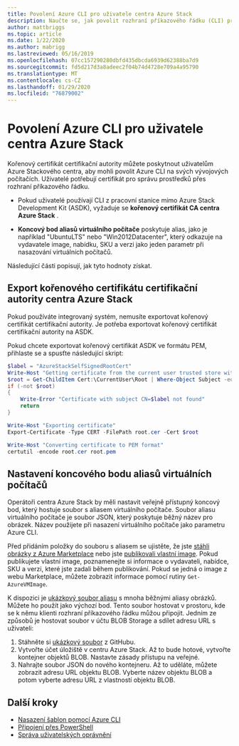 ```yaml
---
title: Povolení Azure CLI pro uživatele centra Azure Stack
description: Naučte se, jak povolit rozhraní příkazového řádku (CLI) pro různé platformy pro správu a nasazení prostředků v centru Azure Stack.
author: mattbriggs
ms.topic: article
ms.date: 1/22/2020
ms.author: mabrigg
ms.lastreviewed: 05/16/2019
ms.openlocfilehash: 07cc157290280dbfd435dbcda6939d62388ba7d9
ms.sourcegitcommit: fd5d217d3a8adeec2f04b74d4728e709a4a95790
ms.translationtype: MT
ms.contentlocale: cs-CZ
ms.lasthandoff: 01/29/2020
ms.locfileid: "76879002"
---
```

# <a name="enable-azure-cli-for-azure-stack-hub-users"></a>Povolení Azure CLI pro uživatele centra Azure Stack

Kořenový certifikát certifikační autority můžete poskytnout uživatelům Azure Stackového centra, aby mohli povolit Azure CLI na svých vývojových počítačích. Uživatelé potřebují certifikát pro správu prostředků přes rozhraní příkazového řádku.

 - Pokud uživatelé používají CLI z pracovní stanice mimo Azure Stack Development Kit (ASDK), vyžaduje se **kořenový certifikát CA centra Azure Stack** .  

 - **Koncový bod aliasů virtuálního počítače** poskytuje alias, jako je například "UbuntuLTS" nebo "Win2012Datacenter", který odkazuje na vydavatele image, nabídku, SKU a verzi jako jeden parametr při nasazování virtuálních počítačů.  

Následující části popisují, jak tyto hodnoty získat.

## <a name="export-the-azure-stack-hub-ca-root-certificate"></a>Export kořenového certifikátu certifikační autority centra Azure Stack

Pokud používáte integrovaný systém, nemusíte exportovat kořenový certifikát certifikační autority. Je potřeba exportovat kořenový certifikát certifikační autority na ASDK.

Pokud chcete exportovat kořenový certifikát ASDK ve formátu PEM, přihlaste se a spusťte následující skript:

```powershell
$label = "AzureStackSelfSignedRootCert"
Write-Host "Getting certificate from the current user trusted store with subject CN=$label"
$root = Get-ChildItem Cert:\CurrentUser\Root | Where-Object Subject -eq "CN=$label" | select -First 1
if (-not $root)
{
    Write-Error "Certificate with subject CN=$label not found"
    return
}

Write-Host "Exporting certificate"
Export-Certificate -Type CERT -FilePath root.cer -Cert $root

Write-Host "Converting certificate to PEM format"
certutil -encode root.cer root.pem
```

## <a name="set-up-the-vm-aliases-endpoint"></a>Nastavení koncového bodu aliasů virtuálních počítačů

Operátoři centra Azure Stack by měli nastavit veřejně přístupný koncový bod, který hostuje soubor s aliasem virtuálního počítače. Soubor aliasu virtuálního počítače je soubor JSON, který poskytuje běžný název pro obrázek. Název použijete při nasazení virtuálního počítače jako parametru Azure CLI.  

Před přidáním položky do souboru s aliasem se ujistěte, že jste [stáhli obrázky z Azure Marketplace](azure-stack-download-azure-marketplace-item.md) nebo jste [publikovali vlastní image](azure-stack-add-vm-image.md). Pokud publikujete vlastní image, poznamenejte si informace o vydavateli, nabídce, SKU a verzi, které jste zadali během publikování. Pokud se jedná o image z webu Marketplace, můžete zobrazit informace pomocí rutiny `Get-AzureVMImage`.  

K dispozici je [ukázkový soubor aliasu](https://raw.githubusercontent.com/Azure/azure-rest-api-specs/master/arm-compute/quickstart-templates/aliases.json) s mnoha běžnými aliasy obrázků. Můžete ho použít jako výchozí bod. Tento soubor hostovat v prostoru, kde se k němu klienti rozhraní příkazového řádku můžou připojit. Jedním ze způsobů je hostovat soubor v účtu BLOB Storage a sdílet adresu URL s uživateli:

1. Stáhněte si [ukázkový soubor](https://raw.githubusercontent.com/Azure/azure-rest-api-specs/master/arm-compute/quickstart-templates/aliases.json) z GitHubu.
2. Vytvořte účet úložiště v centru Azure Stack. Až to bude hotové, vytvořte kontejner objektů BLOB. Nastavte zásady přístupu na veřejné.  
3. Nahrajte soubor JSON do nového kontejneru. Až to uděláte, můžete zobrazit adresu URL objektu BLOB. Vyberte název objektu BLOB a potom vyberte adresu URL z vlastností objektu BLOB.

## <a name="next-steps"></a>Další kroky

- [Nasazení šablon pomocí Azure CLI](../user/azure-stack-deploy-template-command-line.md )
- [Připojení přes PowerShell](azure-stack-powershell-install.md)
- [Správa uživatelských oprávnění](azure-stack-manage-permissions.md)
